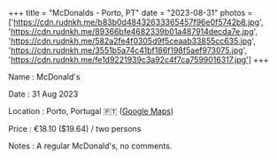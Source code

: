 +++
title = "McDonalds - Porto, PT"
date = "2023-08-31"
photos = ['https://cdn.rudnkh.me/b83b0d48432633365457f96e0f5742b8.jpg', 'https://cdn.rudnkh.me/89366bfe4682339b01a487914decda7e.jpg', 'https://cdn.rudnkh.me/582a2fe4f0305d9f5ceaab33855cc635.jpg', 'https://cdn.rudnkh.me/3551b5a74c41bf186f198f5aef973075.jpg', 'https://cdn.rudnkh.me/fe1d9221939c3a92c4f7ca7599016317.jpg']
+++

Name
: McDonald's

Date
: 31 Aug 2023

Location
: Porto, Portugal 🇵🇹 ([Google Maps](https://goo.gl/maps/PfjLR7WYrSF1wyan6))

Price
: €18.10 ($19.64) / two persons

Notes
: A regular McDonald's, no comments.
